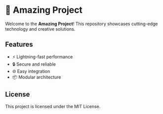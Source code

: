 # 🚀 Amazing Project

Welcome to the **Amazing Project**! This repository showcases cutting-edge technology and creative solutions.

## Features

- ⚡ Lightning-fast performance
- 🔒 Secure and reliable
- 🌐 Easy integration
- 📦 Modular architecture

## License

This project is licensed under the MIT License.